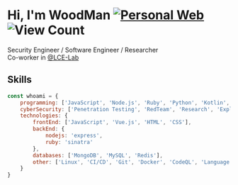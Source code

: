 # Hi, I'm WoodMan [![Personal Web](https://img.shields.io/badge/Personal%20Web-%F0%9F%8C%90-blue?style=flat-square)](https://woodman.tw) ![View Count](https://komarev.com/ghpvc/?username=woodmangithub&label=Profile%20views&color=red&style=flat-square)
Security Engineer / Software Engineer / Researcher  
Co-worker in [@LCE-Lab](https://github.com/LCE-Lab)

## Skills
```js
const whoami = {
    programming: ['JavaScript', 'Node.js', 'Ruby', 'Python', 'Kotlin', 'C', 'C++', 'Java', 'Rust'],
    cyberSecurity: ['Penetration Testing', 'RedTeam', 'Research', 'Exploitation'],
    technologies: {
        frontEnd: ['JavaScript', 'Vue.js', 'HTML', 'CSS'],
        backEnd: {
            nodejs: 'express',
            ruby: 'sinatra'
        },
        databases: ['MongoDB', 'MySQL', 'Redis'],
        other: ['Linux', 'CI/CD', 'Git', 'Docker', 'CodeQL', 'Language Model']
    }
}
```
